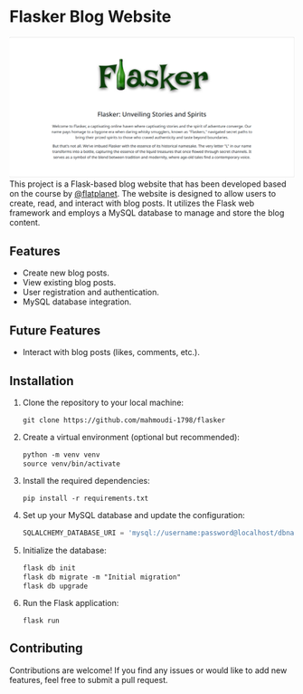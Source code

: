 # Flasker Blog Website
![alt text](https://github.com/mahmoudi-1798/flasker/blob/master/static/images/screenshot.png?raw=true)
This project is a Flask-based blog website that has been developed based on the course by [@flatplanet](https://github.com/flatplanet). The website is designed to allow users to create, read, and interact with blog posts. It utilizes the Flask web framework and employs a MySQL database to manage and store the blog content.

## Features

- Create new blog posts.
- View existing blog posts.
- User registration and authentication.
- MySQL database integration.

## Future Features 
- Interact with blog posts (likes, comments, etc.).

## Installation

1. Clone the repository to your local machine:

   ```
   git clone https://github.com/mahmoudi-1798/flasker
   ```

2. Create a virtual environment (optional but recommended):

   ```
   python -m venv venv
   source venv/bin/activate   
   ```

3. Install the required dependencies:

   ```
   pip install -r requirements.txt
   ```

4. Set up your MySQL database and update the configuration:

   ```python
   SQLALCHEMY_DATABASE_URI = 'mysql://username:password@localhost/dbname'
   ```

5. Initialize the database:

   ```
   flask db init
   flask db migrate -m "Initial migration"
   flask db upgrade
   ```

6. Run the Flask application:

   ```
   flask run
   ```

## Contributing

Contributions are welcome! If you find any issues or would like to add new features, feel free to submit a pull request.

